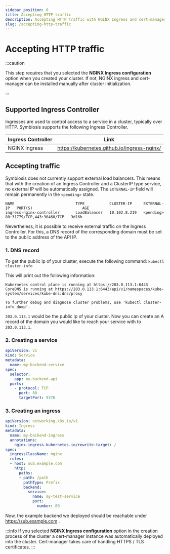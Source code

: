 ```yaml
---
sidebar_position: 6
title: Accepting HTTP traffic
description: Accepting HTTP Traffic with NGINX Ingress and cert-manager
slug: /accepting-http-traffic
---
```


# Accepting HTTP traffic

:::caution

This step requires that you selected the **NGINX Ingress configuration** option when you created your cluster.
If not, NGINX ingress and cert-manager can be installed manually after cluster initialization.

:::

## Supported Ingress Controller

Ingresses are used to control access to a service in a cluster, typically over HTTP. Symbiosis supports the following Ingress Controller.

| Ingress Controller | Link                                        |
| ------------------ | ------------------------------------------- |
| NGINX Ingress      | https://kubernetes.github.io/ingress-nginx/ |

## Accepting traffic

Symbiosis does not currently support external load balancers. This means that with the creation of an Ingress Controller and a ClusterIP type service, no external IP will be automatically assigned. The `EXTERNAL-IP` field will remain permanently in the `<pending>` state.

```text
NAME                           TYPE           CLUSTER-IP     EXTERNAL-IP   PORT(S)                      AGE
ingress-nginx-controller       LoadBalancer   10.102.8.219   <pending>     80:31779/TCP,443:30460/TCP   3d16h
```

Nevertheless, it is possible to receive external traffic on the Ingress Controller. For this, a DNS record of the corresponding domain must be set to the public address of the API IP. 

### 1. DNS record

To get the public ip of your cluster, execute the following command:
`kubectl cluster-info`

This will print out the following information:
```text
Kubernetes control plane is running at https://203.0.113.1:6443
CoreDNS is running at https://203.0.113.1:6443/api/v1/namespaces/kube-system/services/kube-dns:dns/proxy

To further debug and diagnose cluster problems, use 'kubectl cluster-info dump'.
```

`203.0.113.1` would be the public ip of your cluster. Now you can create an A record of the domain you would like to reach your service with to `203.0.113.1`.
### 2. Creating a service

```yaml
apiVersion: v1
kind: Service
metadata:
  name: my-backend-service
spec:
  selector:
    app: my-backend-api
  ports:
    - protocol: TCP
      port: 80
      targetPort: 9376

```

### 3. Creating an ingress

```yaml
apiVersion: networking.k8s.io/v1
kind: Ingress
metadata:
  name: my-backend-ingress
  annotations:
    nginx.ingress.kubernetes.io/rewrite-target: /
spec:
  ingressClassName: nginx
  rules:
  - host: sub.example.com
    http:
      paths:
      - path: /path
        pathType: Prefix
        backend:
          service:
            name: my-test-service
            port:
              number: 80
```

Now, the example backend we deployed should be reachable under https://sub.example.com .

:::info
If you selected **NGINX Ingress configuration** option in the creation process of the cluster a cert-manager instance
was automatically deployed into the cluster. Cert-manager takes care of handling HTTPS / TLS certificates.
:::
